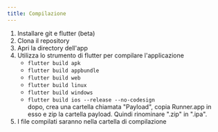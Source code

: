 ```yaml
---
title: Compilazione
---
```


1. Installare git e flutter (beta)
2. Clona il repository
3. Apri la directory dell'app
4. Utilizza lo strumento di flutter per compilare l'applicazione
   - `flutter build apk`
   - `flutter build appbundle`
   - `flutter build web`
   - `flutter build linux`
   - `flutter build windows`
   - `flutter build ios --release --no-codesign`\
     dopo, crea una cartella chiamata "Payload", copia Runner.app in esso e zip la cartella payload. Quindi rinominare ".zip" in ".ipa".
5. I file compilati saranno nella cartella di compilazione
